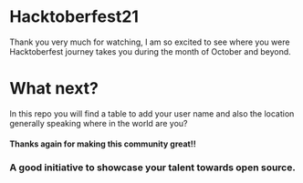 # Hacktoberfest21

Thank you very much for watching, I am so excited to see where you were Hacktoberfest journey takes you during the month of October and beyond.

# What next?

In this repo you will find a table to add your user name and also the location generally speaking where in the world are you? 

#### Thanks again for making this community great!!
### A good initiative to showcase your talent towards open source.

